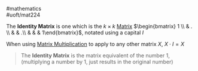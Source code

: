 #mathematics  
#uoft/mat224 

The **Identity Matrix** is one which is the $k\times k$ [Matrix](Matrix.md) $\begin{bmatrix} 1 \\  & . \\  &   & .\\ &   &   &  1\end{bmatrix}$, notated using a capital $I$

When using [Matrix Multiplication](Matrix%20Multiplication.md) to apply to any other matrix $X$,  $X\cdot I=X$

> The **Identity Matrix** is the matrix equivalent of the number 1, (multiplying a number by 1, just results in the original number)
